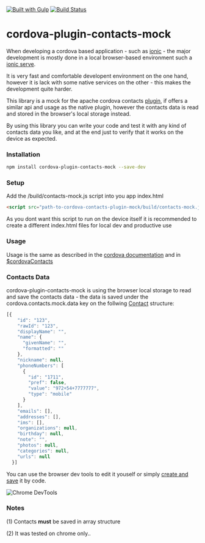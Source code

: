 [![Built with Gulp](https://raw.github.com/cyparu/artwork/master/builtwith.png)](http://gulpjs.com)
[![Build Status](https://travis-ci.org/meirotstein/cordova-plugin-contacts-mock.svg?branch=master)](https://travis-ci.org/meirotstein/cordova-plugin-contacts-mock)

# cordova-plugin-contacts-mock

When developing a cordova based application - such as [ionic](https://ionicframework.com/) - the major development is mostly done in a local browser-based environment such a [ionic serve](https://ionicframework.com/docs/v2/cli/serve/).

It is very fast and comfortable developent environment on the one hand, however it is lack with some native services on the other - this makes the development quite harder.

This library is a mock for the apache cordova contacts [plugin](https://github.com/apache/cordova-plugin-contacts), if offers a similar api and usage as the native plugin, however the contacts data is read and stored in the browser's local storage instead.

By using this library you can write your code and test it with any kind of contacts data you like, and at the end just to verify that it works on the device as expected.

### Installation
```bash
npm install cordova-plugin-contacts-mock --save-dev
```

### Setup

Add the /build/contacts-mock.js script into you app index.html

```html
<script src="path-to-cordova-contacts-plugin-mock/build/contacts-mock.js"></script>
```

As you dont want this script to run on the device itself it is recommended to create a different index.html files for local dev and productive use

### Usage

Usage is the same as described in the [cordova documentation](https://cordova.apache.org/docs/en/latest/reference/cordova-plugin-contacts/#navigatorcontacts) and in [$cordovaContacts](http://ngcordova.com/docs/plugins/contacts/)

### Contacts Data
cordova-plugin-contacts-mock is using the browser local storage to read and save the contacts data - the data is saved under the cordova.contacts.mock.data key on the follwing [Contact](https://cordova.apache.org/docs/en/latest/reference/cordova-plugin-contacts/#contact) structure:
```javascript
[{
    "id": "123",
    "rawId": "123",
    "displayName": "",
    "name": {
      "givenName": "",
      "formatted": ""
    },
    "nickname": null,
    "phoneNumbers": [
      {
        "id": "1711",
        "pref": false,
        "value": "972+54+7777777",
        "type": "mobile"
      }
    ],
    "emails": [],
    "addresses": [],
    "ims": [],
    "organizations": null,
    "birthday": null,
    "note": "",
    "photos": null,
    "categories": null,
    "urls": null
  }]
```
You can use the browser dev tools to edit it youself or simply [create and save](https://cordova.apache.org/docs/en/latest/reference/cordova-plugin-contacts/#save-example) it by code.

![Chrome DevTools](http://imgh.us/Screen_Shot_2016-12-27_at_1.21.09_AM.png?raw=true)

### Notes

(1) Contacts **must** be saved in array structure

(2) It was tested on chrome only.. 
